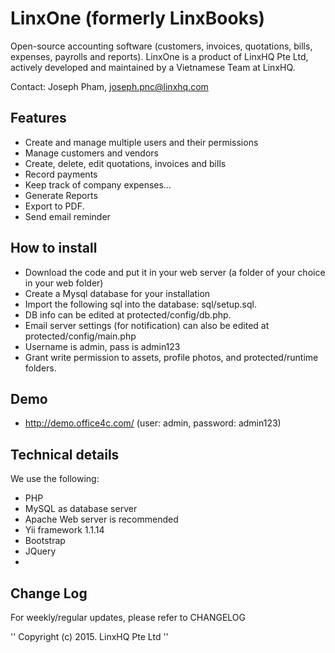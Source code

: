 # LinxOne (formerly LinxBooks)
Open-source accounting software (customers, invoices, quotations, bills, expenses, payrolls and reports). LinxOne is a product of LinxHQ Pte Ltd, actively developed and maintained by a Vietnamese Team at LinxHQ.

Contact:
Joseph Pham, joseph.pnc@linxhq.com

## Features
* Create and manage multiple users and their permissions
* Manage customers and vendors
* Create, delete, edit quotations, invoices and bills
* Record payments
* Keep track of company expenses…
* Generate Reports
* Export to PDF.
* Send email reminder

## How to install
* Download the code and put it in your web server (a folder of your choice in your web folder)
* Create a Mysql database for your installation
* Import the following sql into the database: sql/setup.sql. 
* DB info can be edited at protected/config/db.php. 
* Email server settings (for notification) can also be edited at protected/config/main.php
* Username is admin, pass is admin123
* Grant write permission to assets, profile photos, and protected/runtime folders.

## Demo
* http://demo.office4c.com/ (user: admin, password: admin123)

## Technical details

We use the following:
* PHP
* MySQL as database server
* Apache Web server is recommended
* Yii framework 1.1.14
* Bootstrap
* JQuery
* 

## Change Log

For weekly/regular updates, please refer to CHANGELOG


'' Copyright (c) 2015. LinxHQ Pte Ltd ''

